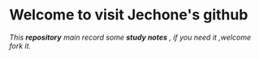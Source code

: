 # Welcome to visit Jechone's github #

*This **repository** main record some **study notes** , if you need it ,welcome fork it.* 
